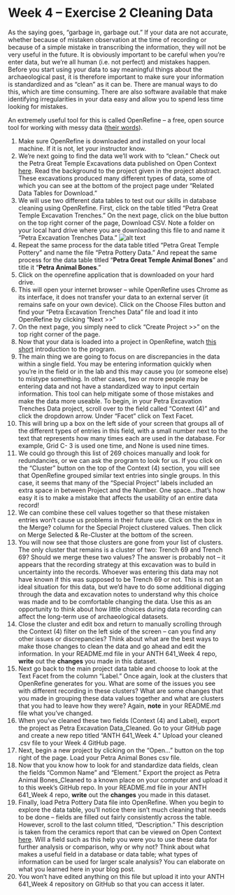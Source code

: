 # Week 4 – Exercise 2 Cleaning Data

As the saying goes, “garbage in, garbage out.” If your data are not accurate, whether because of mistaken observation at the time of recording or because of a simple mistake in transcribing the information, they will not be very useful in the future. It is obviously important to be careful when you’re enter data, but we’re all human (i.e. not perfect) and mistakes happen. Before you start using your data to say meaningful things about the archaeological past, it is therefore important to make sure your information is standardized and as “clean” as it can be. There are manual ways to do this, which are time consuming. There are also software available that make identifying irregularities in your data easy and allow you to spend less time looking for mistakes. 

An extremely useful tool for this is called OpenRefine – a free, open source tool for working with messy data ([their words](http://openrefine.org/)).  
1.	Make sure OpenRefine is downloaded and installed on your local machine. If it is not, let your instructor know. 
2.	We’re next going to find the data we’ll work with to “clean.” Check out the Petra Great Temple Excavations data published on Open Context [here](https://opencontext.org/projects/A5DDBEA2-B3C8-43F9-8151-33343CBDC857). Read the background to the project given in the project abstract. These excavations produced many different types of data, some of which you can see at the bottom of the project page under “Related Data Tables for Download.” 
3.	We will use two different data tables to test out our skills in database cleaning using OpenRefine. First, click on the table titled “Petra Great Temple Excavation Trenches.” On the next page, click on the blue button on the top right corner of the page, Download CSV. Note a folder on your local hard drive where you are downloading this file to and name it “Petra Excavation Trenches Data.”
![alt text](https://github.com/kgarstki/ANTH-641_Week-4/blob/master/Images/Image1.png)
4.	Repeat the same process for the data table titled “Petra Great Temple Pottery” and name the file “Petra Pottery Data.” And repeat the same process for the data table titled “__Petra Great Temple Animal Bones__” and title it “__Petra Animal Bones__.”
5.	Click on the openrefine application that is downloaded on your hard drive. 
6.	This will open your internet browser – while OpenRefine uses Chrome as its interface, it does not transfer your data to an external server (it remains safe on your own device). Click on the Choose Files button and find your “Petra Excavation Trenches Data” file and load it into OpenRefine by clicking “Next >>”
7.	On the next page, you simply need to click “Create Project >>” on the top right corner of the page. 
8.	Now that your data is loaded into a project in OpenRefine, watch [this short](https://www.youtube.com/watch?v=B70J_H_zAWM) introduction to the program. 
9.	The main thing we are going to focus on are discrepancies in the data within a single field. You may be entering information quickly when you’re in the field or in the lab and this may cause you (or someone else) to mistype something. In other cases, two or more people may be entering data and not have a standardized way to input certain information. This tool can help mitigate some of those mistakes and make the data more useable. To begin, in your Petra Excavation Trenches Data project, scroll over to the field called “Context (4)” and click the dropdown arrow. Under “Facet” click on Text Facet. 
10.	This will bring up a box on the left side of your screen that groups all of the different types of entries in this field, with a small number next to the text that represents how many times each are used in the database. For example, Grid C- 3 is used one time, and None is used nine times. 
11.	We could go through this list of 269 choices manually and look for redundancies, or we can ask the program to look for us. If you click on the “Cluster” button on the top of the Context (4) section, you will see that OpenRefine grouped similar text entries into single groups. In this case, it seems that many of the “Special Project” labels included an extra space in between Project and the Number. One space…that’s how easy it is to make a mistake that affects the usability of an entire data record!
12.	We can combine these cell values together so that these mistaken entries won’t cause us problems in their future use. Click on the box in the Merge? column for the Special Project clustered values. Then click on Merge Selected & Re-Cluster at the bottom of the screen. 
13.	You will now see that those clusters are gone from your list of clusters. The only cluster that remains is a cluster of two: Trench 69 and Trench 69? Should we merge these two values? The answer is probably not – it appears that the recording strategy at this excavation was to build in uncertainty into the records. Whoever was entering this data may not have known if this was supposed to be Trench 69 or not. This is not an ideal situation for this data, but we’d have to do some additional digging through the data and excavation notes to understand why this choice was made and to be comfortable changing the data. Use this as an opportunity to think about how little choices during data recording can affect the long-term use of archaeological datasets. 
14.	Close the cluster and edit box and return to manually scrolling through the Context (4) filter on the left side of the screen – can you find any other issues or discrepancies? Think about what are the best ways to make those changes to clean the data and go ahead and edit the information. In your README.md file in your ANTH 641_Week 4 repo, __write__ out the __changes__ you made in this dataset. 
15.	Next go back to the main project data table and choose to look at the Text Facet from the column “Label.” Once again, look at the clusters that OpenRefine generates for you. What are some of the issues you see with different recording in these clusters? What are some changes that you made in grouping these data values together and what are clusters that you had to leave how they were? Again, __note__ in your README.md file what you’ve changed. 
16.	When you’ve cleaned these two fields (Context (4) and Label), export the project as Petra Excavation Data_Cleaned. Go to your GitHub page and create a new repo titled “ANTH 641_Week 4.” Upload your cleaned .csv file to your Week 4 GitHub page. 
17.	Next, begin a new project by clicking on the “Open…” button on the top right of the page. Load your Petra Animal Bones csv file. 
18.	Now that you know how to look for and standardize data fields, clean the fields “Common Name” and “Element.” Export the project as Petra Animal Bones_Cleaned to a known place on your computer and upload it to this week’s GitHub repo. In your README.md file in your ANTH 641_Week 4 repo, __write__ out the __changes__ you made in this dataset.
19.	Finally, load Petra Pottery Data file into OpenRefine. When you begin to explore the data table, you’ll notice there isn’t much cleaning that needs to be done – fields are filled out fairly consistently across the table. However, scroll to the last column titled, “Description.” This description is taken from the ceramics report that can be viewed on Open Context [here](https://opencontext.org/media/83CA6A5A-3FDF-4F71-7C01-7CF023D1EA27). Will a field such as this help you were you to use these data for further analysis or comparison, why or why not? Think about what makes a useful field in a database or data table; what types of information can be used for larger scale analysis? You can elaborate on what you learned here in your blog post. 
20.	You won’t have edited anything on this file but upload it into your ANTH 641_Week 4 repository on GitHub so that you can access it later. 

